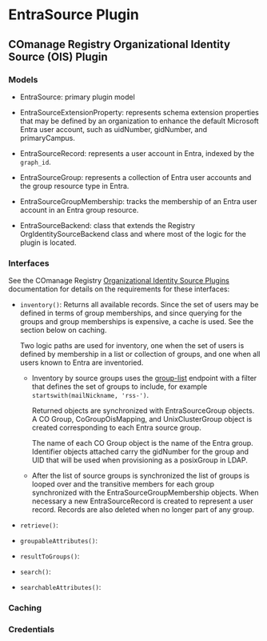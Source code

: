 # EntraSource Plugin
## COmanage Registry Organizational Identity Source (OIS) Plugin

### Models

- EntraSource: primary plugin model

- EntraSourceExtensionProperty: represents schema extension properties
that may be defined by an organization to enhance the default Microsoft
Entra user account, such as uidNumber, gidNumber, and primaryCampus.

- EntraSourceRecord: represents a user account in Entra, indexed by the
```graph_id```.

- EntraSourceGroup: represents a collection of Entra user accounts and the
group resource type in Entra.

- EntraSourceGroupMembership: tracks the membership of an Entra user account
in an Entra group resource.

- EntraSourceBackend: class that extends the Registry OrgIdentitySourceBackend
class and where most of the logic for the plugin is located.


### Interfaces

See the COmanage Registry 
[Organizational Identity Source Plugins](https://spaces.at.internet2.edu/display/COmanage/Organizational+Identity+Source+Plugins)
documentation for details on the requirements for these interfaces:

- ```inventory()```: Returns all available records. Since the set of users
   may be defined in terms of group memberships, and since querying for the
   groups and group memberships is expensive, a cache is used. See the
   section below on caching.

   Two logic paths are used for inventory, one when the set of users is
   defined by membership in a list or collection of groups, and one when
   all users known to Entra are inventoried.

   - Inventory by source groups uses the
     [group-list](https://learn.microsoft.com/en-us/graph/api/group-list?view=graph-rest-1.0&tabs=http)
     endpoint with a filter that defines the set of groups to include, 
     for example ```startswith(mailNickname, 'rss-')```.

     Returned objects are synchronized with EntraSourceGroup objects. A CO
     Group, CoGroupOisMapping, and UnixClusterGroup object is created
     corresponding to each Entra source group. 

     The name of each CO Group object is the name of the Entra group.
     Identifier objects attached carry the gidNumber for the group and
     UID that will be used when provisioning as a posixGroup in LDAP.

   - After the list of source groups is synchronized the list of
     groups is looped over and the transitive members for each group
     synchronized with the EntraSourceGroupMembership objects. When necessary
     a new EntraSourceRecord is created to represent a user record. Records
     are also deleted when no longer part of any group.





- ```retrieve()```:

- ```groupableAttributes()```: 

- ```resultToGroups()```:


- ```search()```:

- ```searchableAttributes()```:




   



### Caching


### Credentials


